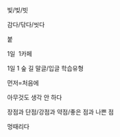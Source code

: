 빛/빚/빗


감다/닦다/씻다


붙

1일  1카페

1일 1 숲 길
말글/입글
학습유형

먼저=처음에

아무것도 생각 안 하다

장점과 단점/강점과 약점/좋은 점과 나쁜 점

멍때리다